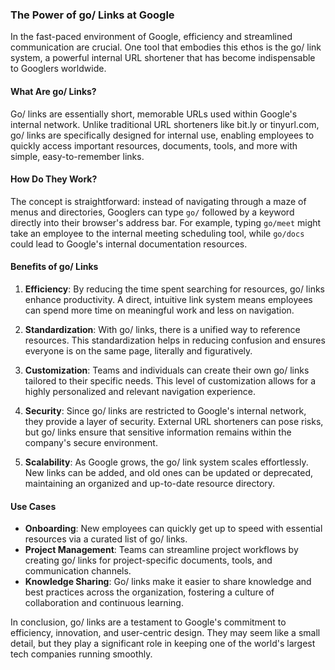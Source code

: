 ### The Power of go/ Links at Google

In the fast-paced environment of Google, efficiency and streamlined communication are crucial. One tool that embodies this ethos is the go/ link system, a powerful internal URL shortener that has become indispensable to Googlers worldwide.

#### What Are go/ Links?

Go/ links are essentially short, memorable URLs used within Google's internal network. Unlike traditional URL shorteners like bit.ly or tinyurl.com, go/ links are specifically designed for internal use, enabling employees to quickly access important resources, documents, tools, and more with simple, easy-to-remember links.

#### How Do They Work?

The concept is straightforward: instead of navigating through a maze of menus and directories, Googlers can type `go/` followed by a keyword directly into their browser's address bar. For example, typing `go/meet` might take an employee to the internal meeting scheduling tool, while `go/docs` could lead to Google's internal documentation resources.

#### Benefits of go/ Links

1. **Efficiency**: By reducing the time spent searching for resources, go/ links enhance productivity. A direct, intuitive link system means employees can spend more time on meaningful work and less on navigation.

2. **Standardization**: With go/ links, there is a unified way to reference resources. This standardization helps in reducing confusion and ensures everyone is on the same page, literally and figuratively.

3. **Customization**: Teams and individuals can create their own go/ links tailored to their specific needs. This level of customization allows for a highly personalized and relevant navigation experience.

4. **Security**: Since go/ links are restricted to Google's internal network, they provide a layer of security. External URL shorteners can pose risks, but go/ links ensure that sensitive information remains within the company's secure environment.

5. **Scalability**: As Google grows, the go/ link system scales effortlessly. New links can be added, and old ones can be updated or deprecated, maintaining an organized and up-to-date resource directory.

#### Use Cases

- **Onboarding**: New employees can quickly get up to speed with essential resources via a curated list of go/ links.
- **Project Management**: Teams can streamline project workflows by creating go/ links for project-specific documents, tools, and communication channels.
- **Knowledge Sharing**: Go/ links make it easier to share knowledge and best practices across the organization, fostering a culture of collaboration and continuous learning.

In conclusion, go/ links are a testament to Google's commitment to efficiency, innovation, and user-centric design. They may seem like a small detail, but they play a significant role in keeping one of the world's largest tech companies running smoothly.